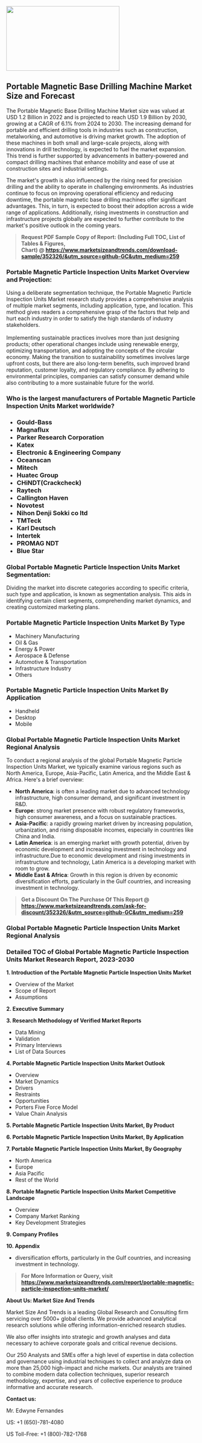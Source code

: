 <p><img class="alignnone size-medium wp-image-20088" src="https://ffe5etoiles.com/wp-content/uploads/2024/12/MST1-300x171.png" alt="" width="300" height="171" /></p><h2>Portable Magnetic Base Drilling Machine Market Size and Forecast</h2><p>The Portable Magnetic Base Drilling Machine Market size was valued at USD 1.2 Billion in 2022 and is projected to reach USD 1.9 Billion by 2030, growing at a CAGR of 6.1% from 2024 to 2030. The increasing demand for portable and efficient drilling tools in industries such as construction, metalworking, and automotive is driving market growth. The adoption of these machines in both small and large-scale projects, along with innovations in drill technology, is expected to fuel the market expansion. This trend is further supported by advancements in battery-powered and compact drilling machines that enhance mobility and ease of use at construction sites and industrial settings.</p><p>The market's growth is also influenced by the rising need for precision drilling and the ability to operate in challenging environments. As industries continue to focus on improving operational efficiency and reducing downtime, the portable magnetic base drilling machines offer significant advantages. This, in turn, is expected to boost their adoption across a wide range of applications. Additionally, rising investments in construction and infrastructure projects globally are expected to further contribute to the market's positive outlook in the coming years.</p></p><blockquote id="" class=""><strong>Request PDF Sample Copy of Report: (Including Full TOC, List of Tables &amp; Figures, Chart)&nbsp;@&nbsp;<strong><a href="https://www.marketsizeandtrends.com/download-sample/352326/&utm_source=github-GC&utm_medium=259" target="_blank">https://www.marketsizeandtrends.com/download-sample/352326/&utm_source=github-GC&utm_medium=259</a></strong></strong></blockquote><h3 id="" class="">Portable Magnetic Particle Inspection Units Market&nbsp;Overview and Projection:</h3><p id="" class="">Using a deliberate segmentation technique, the Portable Magnetic Particle Inspection Units Market research study provides a comprehensive analysis of multiple market segments, including application, type, and location. This method gives readers a comprehensive grasp of the factors that help and hurt each industry in order to satisfy the high standards of industry stakeholders. <br /> <br />Implementing sustainable practices involves more than just designing products; other operational changes include using renewable energy, optimizing transportation, and adopting the concepts of the circular economy. Making the transition to sustainability sometimes involves large upfront costs, but there are also long-term benefits, such improved brand reputation, customer loyalty, and regulatory compliance. By adhering to environmental principles, companies can satisfy consumer demand while also contributing to a more sustainable future for the world.</p><h3 id="" class="">Who is the largest manufacturers of&nbsp;Portable Magnetic Particle Inspection Units Market worldwide?</h3><h3 class=""><p><ul><li>Gould-Bass </li><li> Magnaflux </li><li> Parker Research Corporation </li><li> Katex </li><li> Electronic & Engineering Company </li><li> Oceanscan </li><li> Mitech </li><li> Huatec Group </li><li> CHiNDT(Crackcheck) </li><li> Raytech </li><li> Callington Haven </li><li> Novotest </li><li> Nihon Denji Sokki co ltd </li><li> TMTeck </li><li> Karl Deutsch </li><li> Intertek </li><li> PROMAG NDT </li><li> Blue Star</li></ul></p></h3><h3 id="" class="">Global&nbsp;Portable Magnetic Particle Inspection Units Market Segmentation:</h3><p id="" class="">Dividing the market into discrete categories according to specific criteria, such type and application, is known as segmentation analysis. This aids in identifying certain client segments, comprehending market dynamics, and creating customized marketing plans.</p><h3 id="" class="">Portable Magnetic Particle Inspection Units Market&nbsp;By Type</h3><p><p><ul><li>Machinery Manufacturing</li><li> Oil & Gas</li><li> Energy & Power</li><li> Aerospace & Defense</li><li> Automotive & Transportation</li><li> Infrastructure Industry</li><li> Others</p></li></ul></p></p><h3 id="" class="">Portable Magnetic Particle Inspection Units Market&nbsp;By Application</h3><p class=""><p><ul><li>Handheld</li><li> Desktop</li><li> Mobile</li></ul></p></p><h3 id="" class="">Global Portable Magnetic Particle Inspection Units Market Regional Analysis</h3><p id="" class="">To conduct a regional analysis of the global Portable Magnetic Particle Inspection Units Market, we typically examine various regions such as North America, Europe, Asia-Pacific, Latin America, and the Middle East &amp; Africa. Here's a brief overview:</p><ul><li><strong>North America</strong>: is often a leading market due to advanced technology infrastructure, high consumer demand, and significant investment in R&amp;D.</li><li><strong>Europe</strong>: strong market presence with robust regulatory frameworks, high consumer awareness, and a focus on sustainable practices.</li><li><strong>Asia-Pacific</strong>: a rapidly growing market driven by increasing population, urbanization, and rising disposable incomes, especially in countries like China and India.</li><li><strong>Latin America</strong>: is an emerging market with growth potential, driven by economic development and increasing investment in technology and infrastructure.Due to economic development and rising investments in infrastructure and technology, Latin America is a developing market with room to grow.</li><li><strong>Middle East &amp; Africa</strong>: Growth in this region is driven by economic diversification efforts, particularly in the Gulf countries, and increasing investment in technology.</li></ul><blockquote id="" class=""><strong>Get a Discount On The Purchase Of This Report @ <strong><a href="https://www.marketsizeandtrends.com/ask-for-discount/352326/&utm_source=github-GC&utm_medium=259" target="_blank">https://www.marketsizeandtrends.com/ask-for-discount/352326/&utm_source=github-GC&utm_medium=259</a></strong></strong></blockquote><h3 id="" class="">Global Portable Magnetic Particle Inspection Units Market Regional Analysis</h3><h3 id="" class="">Detailed TOC of Global Portable Magnetic Particle Inspection Units Market Research Report, 2023-2030</h3><p id="" class=""><strong>1. Introduction of the Portable Magnetic Particle Inspection Units Market</strong></p><ul><li>Overview of the Market</li><li>Scope of Report</li><li>Assumptions</li></ul><p id="" class=""><strong>2. Executive Summary</strong></p><p id="" class=""><strong>3. Research Methodology of Verified Market Reports</strong></p><ul><li>Data Mining</li><li>Validation</li><li>Primary Interviews</li><li>List of Data Sources</li></ul><p id="" class=""><strong>4. Portable Magnetic Particle Inspection Units Market Outlook</strong></p><ul><li>Overview</li><li>Market Dynamics</li><li>Drivers</li><li>Restraints</li><li>Opportunities</li><li>Porters Five Force Model</li><li>Value Chain Analysis</li></ul><p id="" class=""><strong>5. Portable Magnetic Particle Inspection Units Market, By Product</strong></p><p id="" class=""><strong>6. Portable Magnetic Particle Inspection Units Market, By Application</strong></p><p id="" class=""><strong>7. Portable Magnetic Particle Inspection Units Market, By Geography</strong></p><ul><li>North America</li><li>Europe</li><li>Asia Pacific</li><li>Rest of the World</li></ul><p id="" class=""><strong>8. Portable Magnetic Particle Inspection Units Market Competitive Landscape</strong></p><ul><li>Overview</li><li>Company Market Ranking</li><li>Key Development Strategies</li></ul><p id="" class=""><strong>9. Company Profiles</strong></p><p id="" class=""><strong>10. Appendix</strong></p><ul><li>diversification efforts, particularly in the Gulf countries, and increasing investment in technology.</li></ul><blockquote id="" class=""><strong>For More Information or Query, visit <strong><strong><a href="https://www.marketsizeandtrends.com/report/portable-magnetic-particle-inspection-units-market/" target="_blank">https://www.marketsizeandtrends.com/report/portable-magnetic-particle-inspection-units-market/</a></strong></strong></strong></blockquote><p id="" class=""><strong>About Us: Market Size And Trends</strong></p><p id="" class="">Market Size And Trends is a leading Global Research and Consulting firm servicing over 5000+ global clients. We provide advanced analytical research solutions while offering information-enriched research studies.</p><p id="" class="">We also offer insights into strategic and growth analyses and data necessary to achieve corporate goals and critical revenue decisions.</p><p id="" class="">Our 250 Analysts and SMEs offer a high level of expertise in data collection and governance using industrial techniques to collect and analyze data on more than 25,000 high-impact and niche markets. Our analysts are trained to combine modern data collection techniques, superior research methodology, expertise, and years of collective experience to produce informative and accurate research.</p><p id="" class=""><strong>Contact us:</strong></p><p id="" class="">Mr. Edwyne Fernandes</p><p id="" class="">US: +1 (650)-781-4080</p><p id="" class="">US Toll-Free: +1 (800)-782-1768</p>
